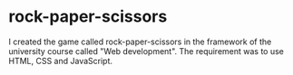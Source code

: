 # rock-paper-scissors
I created the game called rock-paper-scissors in the framework of the university course called "Web development". The requirement was to use HTML, CSS and JavaScript.
